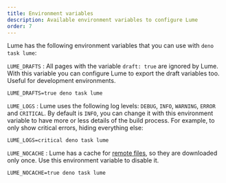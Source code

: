 ```yaml
---
title: Environment variables
description: Available environment variables to configure Lume
order: 7
---
```


Lume has the following environment variables that you can use with
`deno task lume`:

`LUME_DRAFTS`
: All pages with the variable `draft: true` are ignored by Lume.
With this variable you can configure Lume to export the draft variables too.
Useful for development environments.

```
LUME_DRAFTS=true deno task lume
```

`LUME_LOGS`
: Lume uses the following log levels: `DEBUG`, `INFO`, `WARNING`,
`ERROR` and `CRITICAL`. By default is `INFO`, you can change it with this
environment variable to have more or less details of the build process. For
example, to only show critical errors, hiding everything else:

```
LUME_LOGS=critical deno task lume
```

`LUME_NOCACHE`
: Lume has a cache for [remote files](../core/remote-files.md), so they are downloaded only once. Use this environment variable to disable it.

```
LUME_NOCACHE=true deno task lume
```
